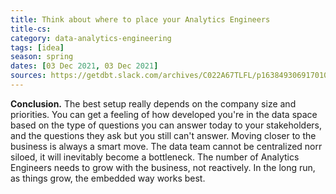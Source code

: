 ```yaml
---
title: Think about where to place your Analytics Engineers
title-cs: 
category: data-analytics-engineering
tags: [idea]
season: spring
dates: [03 Dec 2021, 03 Dec 2021]
sources: https://getdbt.slack.com/archives/C022A67TLFL/p1638493069170100?thread_ts=1638481179.168700&cid=C022A67TLFL
---
```


**Conclusion.** The best setup really depends on the company size and priorities. You can get a feeling of how developed you're in the data space based on the type of questions you can answer today to your stakeholders, and the questions they ask but you still can't answer. Moving closer to the business is always a smart move. The data team cannot be centralized norr siloed, it will inevitably become a bottleneck. The number of Analytics Engineers needs to grow with the business, not reactively. In the long run, as things grow, the embedded way works best.